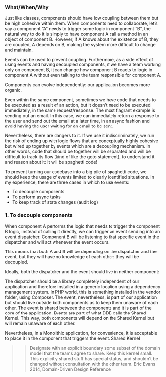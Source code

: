 
### What/When/Why
Just like classes, components should have low coupling between them but be high cohesive within them. When components need to collaborate, 
let’s say a component “A” needs to trigger some logic in component “B”, the natural way to do it is simply to have component A call a 
method in an object of component B. However, if A knows about the existence of B, they are coupled, A depends on B, making the system more 
difficult to change and maintain. 

Events can be used to prevent coupling. Furthermore, as a side effect of using events and having decoupled components, if we have a team
working only on component B, it can change how component B reacts to logic in component A without even talking to the team responsible 
for component A. 

Components can evolve independently: our application becomes more organic.

Even within the same component, sometimes we have code that needs to be executed as a result of an action, but it doesn’t need to be 
executed immediately, in the same request/response. The most flagrant example is sending out an email. In this case, we can immediately 
return a response to the user and send out the email at a later time, in an async fashion and avoid having the user waiting for an email 
to be sent.

Nevertheless, there are dangers to it. If we use it indiscriminately, we run the risk of ending up with logic flows that are conceptually
highly cohesive but wired up together by events which are a decoupling mechanism. In other words, code that should be together will be 
separated and will be difficult to track its flow (kind of like the goto statement), to understand it and reason about it: It will be 
spaghetti code!

To prevent turning our codebase into a big pile of spaghetti code, we should keep the usage of events limited to clearly identified 
situations. In my experience, there are three cases in which to use events:

- To decouple components
- To perform async tasks
- To keep track of state changes (audit log)

### 1. To decouple components

When component A performs the logic that needs to trigger the component B logic, instead of calling it directly, we can trigger an event
sending into an event dispatcher. Component B will be listening to that specific event in the dispatcher and will act whenever the event
occurs.

This means that both A and B will be depending on the dispatcher and the event, but they will have no knowledge of each other: they will
be decoupled.

Ideally, both the dispatcher and the event should live in neither component:

The dispatcher should be a library completely independent of our application and therefore installed in a generic location using a dependency
management system. In PHP world, this is something installed in the vendor folder, using Composer.
The event, nevertheless, is part of our application but should live outside both components as to keep them unaware of each other. The 
event is shared between the components and it is part of the core of the application. Events are part of what DDD calls the Shared 
Kernel. This way, both components will depend on the Shared Kernel but will remain unaware of each other.

Nevertheless, in a Monolithic application, for convenience, it is acceptable to place it in the component that triggers the event.
Shared Kernel

>> Designate with an explicit boundary some subset of the domain model that the teams agree to share. Keep this kernel small. This 
explicitly shared stuff has special status, and shouldn’t be changed without consultation with the other team.
Eric Evans 2014, Domain-Driven Design Reference
